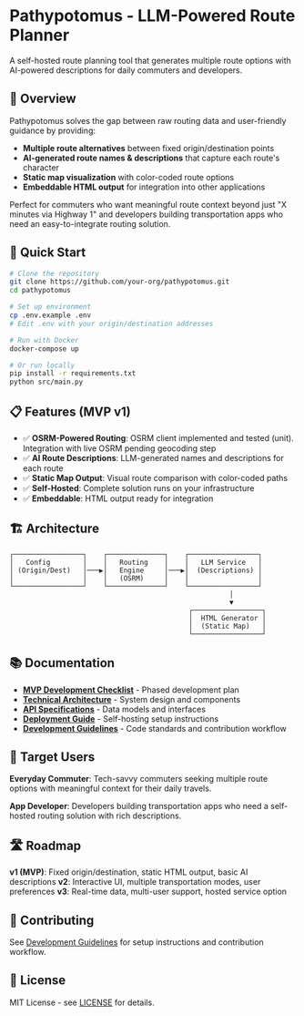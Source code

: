 # Pathypotomus - LLM-Powered Route Planner

A self-hosted route planning tool that generates multiple route options with AI-powered descriptions for daily commuters and developers.

## 🎯 Overview

Pathypotomus solves the gap between raw routing data and user-friendly guidance by providing:
- **Multiple route alternatives** between fixed origin/destination points
- **AI-generated route names & descriptions** that capture each route's character
- **Static map visualization** with color-coded route options
- **Embeddable HTML output** for integration into other applications

Perfect for commuters who want meaningful route context beyond just "X minutes via Highway 1" and developers building transportation apps who need an easy-to-integrate routing solution.

## 🚀 Quick Start

```bash
# Clone the repository
git clone https://github.com/your-org/pathypotomus.git
cd pathypotomus

# Set up environment
cp .env.example .env
# Edit .env with your origin/destination addresses

# Run with Docker
docker-compose up

# Or run locally
pip install -r requirements.txt
python src/main.py
```

## 📋 Features (MVP v1)

- ✅ **OSRM-Powered Routing**: OSRM client implemented and tested (unit). Integration with live OSRM pending geocoding step
- ✅ **AI Route Descriptions**: LLM-generated names and descriptions for each route
- ✅ **Static Map Output**: Visual route comparison with color-coded paths
- ✅ **Self-Hosted**: Complete solution runs on your infrastructure
- ✅ **Embeddable**: HTML output ready for integration

## 🏗️ Architecture

```
┌─────────────────┐    ┌──────────────┐    ┌─────────────────┐
│   Config        │    │   Routing    │    │   LLM Service   │
│ (Origin/Dest)   │───▶│   Engine     │───▶│  (Descriptions) │
│                 │    │   (OSRM)     │    │                 │
└─────────────────┘    └──────────────┘    └─────────────────┘
                                                      │
                                                      ▼
                                            ┌─────────────────┐
                                            │  HTML Generator │
                                            │  (Static Map)   │
                                            └─────────────────┘
```

## 📚 Documentation

- [**MVP Development Checklist**](docs/mvp-checklist.md) - Phased development plan
- [**Technical Architecture**](docs/architecture.md) - System design and components
- [**API Specifications**](docs/api-specs.md) - Data models and interfaces
- [**Deployment Guide**](docs/deployment.md) - Self-hosting setup instructions
- [**Development Guidelines**](docs/development.md) - Code standards and contribution workflow

## 🎯 Target Users

**Everyday Commuter**: Tech-savvy commuters seeking multiple route options with meaningful context for their daily travels.

**App Developer**: Developers building transportation apps who need a self-hosted routing solution with rich descriptions.

## 🛣️ Roadmap

**v1 (MVP)**: Fixed origin/destination, static HTML output, basic AI descriptions
**v2**: Interactive UI, multiple transportation modes, user preferences
**v3**: Real-time data, multi-user support, hosted service option

## 🤝 Contributing

See [Development Guidelines](docs/development.md) for setup instructions and contribution workflow.

## 📄 License

MIT License - see [LICENSE](LICENSE) for details.

